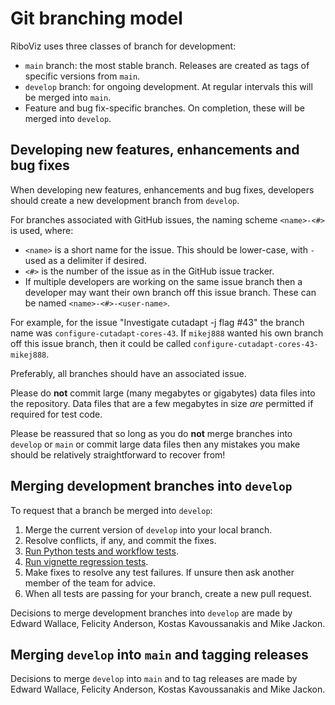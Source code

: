 # Git branching model

RiboViz uses three classes of branch for development:

* `main` branch: the most stable branch. Releases are created as tags of specific versions from `main`.
* `develop` branch: for ongoing development. At regular intervals this will be merged into `main`.
* Feature and bug fix-specific branches. On completion, these will be merged into `develop`.

## Developing new features, enhancements and bug fixes

When developing new features, enhancements and bug fixes, developers should create a new development branch from `develop`.

For branches associated with GitHub issues, the naming scheme `<name>-<#>` is used, where:

* `<name>` is a short name for the issue. This should be lower-case, with `-` used as a delimiter if desired.
* `<#>` is the number of the issue as in the GitHub issue tracker.
* If multiple developers are working on the same issue branch then a developer may want their own branch off this issue branch. These can be named `<name>-<#>-<user-name>`.

For example, for the issue "Investigate cutadapt -j flag #43" the branch name was `configure-cutadapt-cores-43`. If `mikej888` wanted his own branch off this issue branch, then it could be called `configure-cutadapt-cores-43-mikej888`.

Preferably, all branches should have an associated issue.

Please do **not** commit large (many megabytes or gigabytes) data files into the repository. Data files that are a few megabytes in size *are* permitted if required for test code.

Please be reassured that so long as you do **not** merge branches into `develop` or `main` or commit large data files then any mistakes you make should be relatively straightforward to recover from!

## Merging development branches into `develop`

To request that a branch be merged into `develop`:

1. Merge the current version of `develop` into your local branch.
2. Resolve conflicts, if any, and commit the fixes.
3. [Run Python tests and workflow tests](./testing.md#run-python-tests-and-workflow-tests).
4. [Run vignette regression tests](./testing.md#run-vignette-regression-tests).
5. Make fixes to resolve any test failures. If unsure then ask another member of the team for advice.
6. When all tests are passing for your branch, create a new pull request.

Decisions to merge development branches into `develop` are made by Edward Wallace, Felicity Anderson, Kostas Kavoussanakis and Mike Jackon.

## Merging `develop` into `main` and tagging releases

Decisions to merge `develop` into `main` and to tag releases are made by Edward Wallace, Felicity Anderson, Kostas Kavoussanakis and Mike Jackon.
